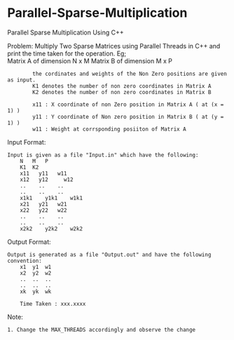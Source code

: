 # Parallel-Sparse-Multiplication
Parallel Sparse Multiplication Using C++

Problem: Multiply Two Sparse Matrices using Parallel Threads in C++ and print the time taken for the operation. 
		Eg; 		
			Matrix A of dimension N x M
			Matrix B of dimension M x P

			the cordinates and weights of the Non Zero positions are given as input.
			K1 denotes the number of non zero coordinates in Matrix A
			K2 denotes the number of non zero coordinates in Matrix B

			x11 : X coordinate of non Zero position in Matrix A ( at (x = 1) )
			y11 : Y coordinate of Non zero position in Matrix B ( at (y = 1) )
			w11 : Weight at corrsponding posiiton of Matrix A				 

Input Format:

	Input is given as a file "Input.in" which have the following:
		N   M   P
		K1  K2
		x11	  y11 	w11
		x12	  y12	  w12
		..	  ..  	..
		..	  ..  	..
		x1k1	y1k1	w1k1
		x21	  y21 	w21
		x22	  y22 	w22
		..	  ..  	..
		..	  ..  	..
		x2k2	y2k2	w2k2

Output Format:

	Output is generated as a file "Output.out" and have the following convention:
		x1	y1	w1
		x2	y2	w2
		..	..	..
		..	..	..
		xk	yk	wk
		
		Time Taken : xxx.xxxx

Note: 

	1. Change the MAX_THREADS accordingly and observe the change


